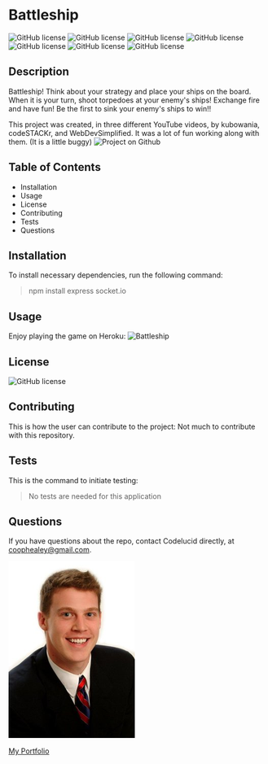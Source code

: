 # Battleship

![GitHub license](https://img.shields.io/badge/Skill-HTML-brightgreen) ![GitHub license](https://img.shields.io/badge/Skill-CSS-blue) ![GitHub license](https://img.shields.io/badge/Skill-JavaScript-red) ![GitHub license](https://img.shields.io/badge/Skill-Node.js-orange) ![GitHub license](https://img.shields.io/badge/Skill-Socket.IO-brightgreen) ![GitHub license](https://img.shields.io/badge/Skill-Express-green) ![GitHub license](https://img.shields.io/badge/Deploy-Heroku-purple)

## Description  

Battleship!  Think about your strategy and place your ships on the board.  When it is your turn, shoot torpedoes at your enemy's ships!  Exchange fire and have fun!  Be the first to sink your enemy's ships to win!!  

This project was created, in three different YouTube videos, by kubowania, codeSTACKr, and WebDevSimplified.  It was a lot of fun working along with them. (It is a little buggy)
![Project on Github](https://github.com/kubowania/battleships "Project on Github")

## Table of Contents
- Installation 
- Usage
- License
- Contributing
- Tests
- Questions  

## Installation  

To install necessary dependencies, run the following command:
>npm install express socket.io

## Usage  

Enjoy playing the game on Heroku:
![Battleship](https://battleship-codelucid.herokuapp.com/ "Battleship")  

## License  

![GitHub license](https://img.shields.io/badge/license-None-brightgreen)

## Contributing  

This is how the user can contribute to the project:
Not much to contribute with this repository.  

## Tests  

This is the command to initiate testing:
>No tests are needed for this application  

## Questions  

If you have questions about the repo, contact Codelucid directly, at coophealey@gmail.com.

[![My Profile Picture](/profilePic.png)](https://github.com/codelucid "My Profile Picture")

[My Portfolio](https://codelucid.github.io/Portfolio/ "My Portfolio")